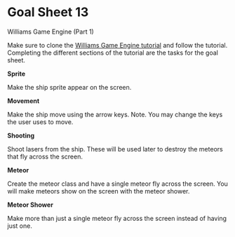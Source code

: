 # Goal Sheet 13

Williams Game Engine (Part 1)

Make sure to clone the [Williams Game Engine tutorial](https://github.com/MichaelTMiyoshi/WilliamsGameEngine.CSharp) and follow the tutorial.  Completing the different sections of the tutorial are the tasks for the goal sheet.

**Sprite**

Make the ship sprite appear on the screen.

**Movement**

Make the ship move using the arrow keys.  Note.  You may change the keys the user uses to move.

**Shooting**

Shoot lasers from the ship.  These will be used later to destroy the meteors that fly across the screen.

**Meteor**

Create the meteor class and have a single meteor fly across the screen.  You will make meteors show on the screen with the meteor shower.

**Meteor Shower**

Make more than just a single meteor fly across the screen instead of having just one.
